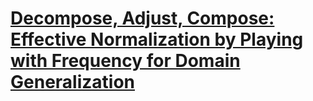 # [Decompose, Adjust, Compose: Effective Normalization by Playing with Frequency for Domain Generalization](https://arxiv.org/abs/2303.02328)
